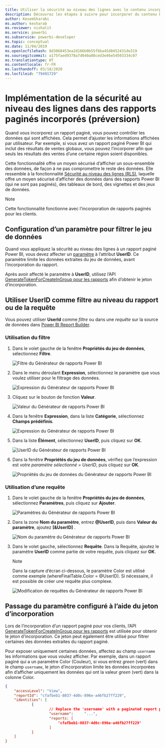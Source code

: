 ```yaml
---
title: Utiliser la sécurité au niveau des lignes avec le contenu incorporé Power BI
description: Découvrez les étapes à suivre pour incorporer du contenu Power BI dans votre application.
author: KesemSharabi
ms.author: kesharab
ms.reviewer: nishalit
ms.service: powerbi
ms.subservice: powerbi-developer
ms.topic: conceptual
ms.date: 11/04/2019
ms.openlocfilehash: 8d3068453ea2d166b0b55fbba45d8452431de319
ms.sourcegitcommit: a175faed9378a7d040a08ced3e46e54503334c07
ms.translationtype: HT
ms.contentlocale: fr-FR
ms.lasthandoff: 03/18/2020
ms.locfileid: "79491729"
---
```

# <a name="implementing-row-level-security-in-embedded-paginated-reports-preview"></a>Implémentation de la sécurité au niveau des lignes dans des rapports paginés incorporés (préversion)

Quand vous incorporez un rapport paginé, vous pouvez contrôler les données qui sont affichées. Cela permet d’ajuster les informations affichées par utilisateur. Par exemple, si vous avez un rapport paginé Power BI qui inclut des résultats de ventes globaux, vous pouvez l’incorporer afin que seuls les résultats des ventes d’une certaine région soient disponibles.

Cette fonctionnalité offre un moyen sécurisé d’afficher un sous-ensemble des données, de façon à ne pas compromettre le reste des données. Elle ressemble à la fonctionnalité [Sécurité au niveau des lignes (RLS)](embedded-row-level-security.md), laquelle offre un moyen sécurisé d’afficher des données dans des rapports Power BI (qui ne sont pas paginés), des tableaux de bord, des vignettes et des jeux de données.  

> [!NOTE]
> Cette fonctionnalité fonctionne avec l’incorporation de rapports paginés pour les clients.

## <a name="configuring-a-parameter-to-filter-the-dataset"></a>Configuration d’un paramètre pour filtrer le jeu de données

Quand vous appliquez la sécurité au niveau des lignes à un rapport paginé Power BI, vous devez affecter un [paramètre](../../paginated-reports/report-builder-parameters.md) à l’attribut **UserID**. Ce paramètre limite les données extraites du jeu de données, avant l’incorporation du rapport.

Après avoir affecté le paramètre à **UserID**, utilisez l’API [GenerateTokenForCreateInGroup pour les rapports](https://docs.microsoft.com/rest/api/power-bi/embedtoken/reports_generatetokenforcreateingroup) afin d’obtenir le jeton d’incorporation.

## <a name="use-userid-as-a-filter-at-report-or-query-level"></a>Utiliser UserID comme filtre au niveau du rapport ou de la requête

Vous pouvez utiliser **UserId** comme *filtre* ou dans une *requête* sur la source de données dans [Power BI Report Builder](../../paginated-reports/report-builder-power-bi.md).

### <a name="using-the-filter"></a>Utilisation du filtre

1. Dans le volet gauche de la fenêtre **Propriétés du jeu de données**, sélectionnez **Filtre**.

    ![Filtre du Générateur de rapports Power BI](media/paginated-reports-row-level-security/filter.png)

2. Dans le menu déroulant **Expression**, sélectionnez le paramètre que vous voulez utiliser pour le filtrage des données.

     ![Expression du Générateur de rapports Power BI](media/paginated-reports-row-level-security/expression.png)

3. Cliquez sur le bouton de fonction **Valeur**. 

    ![Valeur du Générateur de rapports Power BI](media/paginated-reports-row-level-security/function.png)

4. Dans la fenêtre **Expression**, dans la liste **Catégorie**, sélectionnez **Champs prédéfinis**.

    ![Expression du Générateur de rapports Power BI](media/paginated-reports-row-level-security/built-in-fields.png)

5. Dans la liste **Élément**, sélectionnez **UserID**, puis cliquez sur **OK**.

    ![UserID du Générateur de rapports Power BI](media/paginated-reports-row-level-security/userid.png)

6. Dans la fenêtre **Propriétés du jeu de données**, vérifiez que l’expression est *votre paramètre sélectionné = UserID*, puis cliquez sur **OK**.

    ![Propriétés du jeu de données du Générateur de rapports Power BI](media/paginated-reports-row-level-security/verify.png)

### <a name="using-a-query"></a>Utilisation d’une requête

1. Dans le volet gauche de la fenêtre **Propriétés du jeu de données**, sélectionnez **Paramètres**, puis cliquez sur **Ajouter**.

    ![Paramètres du Générateur de rapports Power BI](media/paginated-reports-row-level-security/parameters.png)

2. Dans la zone **Nom du paramètre**, entrez **\@UserID**, puis dans **Valeur du paramètre**, ajoutez **[&UserID]** .

    ![Nom du paramètre du Générateur de rapports Power BI](media/paginated-reports-row-level-security/parameter-name.png) 

3. Dans le volet gauche, sélectionnez **Requête**. Dans la Requête, ajoutez le paramètre **UserID** comme partie de votre requête, puis cliquez sur **OK**.
    > [!NOTE]
    > Dans la capture d’écran ci-dessous, le paramètre Color est utilisé comme exemple (whereFinalTable.Color = @UserID). Si nécessaire, il est possible de créer une requête plus complexe.

    ![Modification de requêtes du Générateur de rapports Power BI](media/paginated-reports-row-level-security/query-edit.png)

## <a name="passing-the-configured-parameter-using-the-embed-token"></a>Passage du paramètre configuré à l’aide du jeton d’incorporation

Lors de l’incorporation d’un rapport paginé pour vos clients, l’API [GenerateTokenForCreateInGroup pour les rapports](https://docs.microsoft.com/rest/api/power-bi/embedtoken/reports_generatetokenforcreateingroup) est utilisée pour obtenir le jeton d’incorporation. Ce jeton peut également être utilisé pour filtrer certaines des données extraites du rapport paginé.

Pour exposer uniquement certaines données, affectez au champ `username` les informations que vous voulez afficher. Par exemple, dans un rapport paginé qui a un paramètre Color (Couleur), si vous entrez *green* (vert) dans le champ `username`, le jeton d’incorporation limite les données incorporées afin d’afficher uniquement les données qui ont la valeur *green* (vert) dans la colonne Color.

```JSON
{
    "accessLevel": "View",
    "reportId": "cfafbeb1-8037-4d0c-896e-a46fb27ff229",
    "identities": [
            {
                    // Replace the 'username' with a paginated report parameter
                    "username":     "...",
                    "reports: [
                        "cfafbeb1-8037-4d0c-896e-a46fb27ff229"
                    ]
            }
    ]
}
```
